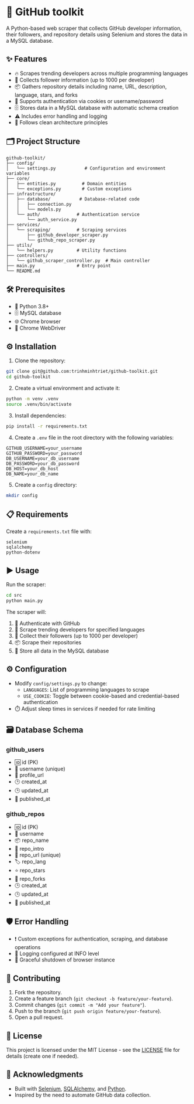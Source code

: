 # 🚀 GitHub toolkit

A Python-based web scraper that collects GitHub developer information, their followers, and repository details using Selenium and stores the data in a MySQL database.

## ✨ Features

- 🔥 Scrapes trending developers across multiple programming languages
- 👥 Collects follower information (up to 1000 per developer)
- 📦 Gathers repository details including name, URL, description, language, stars, and forks
- 🔐 Supports authentication via cookies or username/password
- 🗄️ Stores data in a MySQL database with automatic schema creation
- ⚠️ Includes error handling and logging
- 🧩 Follows clean architecture principles

## 🗂️ Project Structure

```
github-toolkit/
├── config/
│   └── settings.py           # Configuration and environment variables
├── core/
│   ├── entities.py          # Domain entities
│   └── exceptions.py        # Custom exceptions
├── infrastructure/
│   ├── database/           # Database-related code
│   │   ├── connection.py
│   │   └── models.py
│   └── auth/              # Authentication service
│       └── auth_service.py
├── services/
│   └── scraping/          # Scraping services
│       ├── github_developer_scraper.py
│       └── github_repo_scraper.py
├── utils/
│   └── helpers.py         # Utility functions
├── controllers/
│   └── github_scraper_controller.py  # Main controller
├── main.py                # Entry point
└── README.md
```

## 🛠️ Prerequisites

- 🐍 Python 3.8+
- 🗄️ MySQL database
- 🌐 Chrome browser
- 🧰 Chrome WebDriver

## ⚙️ Installation

1. Clone the repository:
```bash
git clone git@github.com:trinhminhtriet/github-toolkit.git
cd github-toolkit
```

2. Create a virtual environment and activate it:
```bash
python -m venv .venv
source .venv/bin/activate
```

3. Install dependencies:
```bash
pip install -r requirements.txt
```

4. Create a `.env` file in the root directory with the following variables:
```
GITHUB_USERNAME=your_username
GITHUB_PASSWORD=your_password
DB_USERNAME=your_db_username
DB_PASSWORD=your_db_password
DB_HOST=your_db_host
DB_NAME=your_db_name
```

5. Create a `config` directory:
```bash
mkdir config
```

## 📋 Requirements

Create a `requirements.txt` file with:
```
selenium
sqlalchemy
python-dotenv
```

## ▶️ Usage

Run the scraper:
```bash
cd src
python main.py
```

The scraper will:
1. 🔑 Authenticate with GitHub
2. 🌟 Scrape trending developers for specified languages
3. 👥 Collect their followers (up to 1000 per developer)
4. 📦 Scrape their repositories
5. 💾 Store all data in the MySQL database

## ⚙️ Configuration

- Modify `config/settings.py` to change:
  - `LANGUAGES`: List of programming languages to scrape
  - `USE_COOKIE`: Toggle between cookie-based and credential-based authentication
- ⏱️ Adjust sleep times in services if needed for rate limiting

## 🗃️ Database Schema

### github_users
- 🆔 id (PK)
- 👤 username (unique)
- 🔗 profile_url
- 🕒 created_at
- 🕒 updated_at
- 📅 published_at

### github_repos
- 🆔 id (PK)
- 👤 username
- 📦 repo_name
- 📝 repo_intro
- 🔗 repo_url (unique)
- 🏷️ repo_lang
- ⭐ repo_stars
- 🍴 repo_forks
- 🕒 created_at
- 🕒 updated_at
- 📅 published_at

## 🛡️ Error Handling

- ❗ Custom exceptions for authentication, scraping, and database operations
- 📝 Logging configured at INFO level
- 🛑 Graceful shutdown of browser instance

## 🤝 Contributing

1. Fork the repository.
2. Create a feature branch (`git checkout -b feature/your-feature`).
3. Commit changes (`git commit -m "Add your feature"`).
4. Push to the branch (`git push origin feature/your-feature`).
5. Open a pull request.

## 📄 License

This project is licensed under the MIT License - see the [LICENSE](LICENSE) file for details (create one if needed).

## 🙏 Acknowledgments

- Built with [Selenium](https://www.selenium.dev/), [SQLAlchemy](https://www.sqlalchemy.org/), and [Python](https://www.python.org/).
- Inspired by the need to automate GitHub data collection.